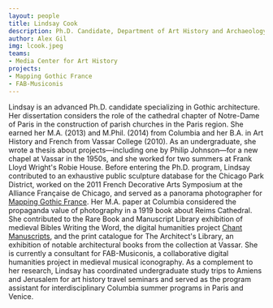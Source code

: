 ```yaml
---
layout: people
title: Lindsay Cook	
description: Ph.D. Candidate, Department of Art History and Archaeology
author: Alex Gil
img: lcook.jpeg
teams:
- Media Center for Art History
projects:
- Mapping Gothic France
- FAB-Musiconis
---
```


Lindsay is an advanced Ph.D. candidate specializing in Gothic architecture. Her dissertation considers the role of the cathedral chapter of Notre-Dame
of Paris in the construction of parish churches in the Paris region. She earned her M.A. (2013) and M.Phil. (2014) from Columbia and her B.A. in Art
History and French from Vassar College (2010). As an undergraduate, she wrote a thesis about projects—including one by Philip Johnson—for a new
chapel at Vassar in the 1950s, and she worked for two summers at Frank Lloyd Wright's Robie House. Before entering the Ph.D. program, Lindsay
contributed to an exhaustive public sculpture database for the Chicago Park District, worked on the 2011 French Decorative Arts Symposium at the
Alliance Française de Chicago, and served as a panorama photographer for [Mapping
Gothic France](http://mappinggothic.org/). Her M.A. paper at Columbia
considered the propaganda value of photography in a 1919 book about Reims
Cathedral. She contributed to the Rare Book and Manuscript Library exhibition of medieval Bibles Writing the Word,
the digital humanities project [Chant Manuscripts](https://chantmanuscripts.omeka.net/), and the print catalogue for The Architect's Library,
an exhibition of notable architectural books from the collection at Vassar.
She is currently a consultant for FAB-Musiconis, a collaborative digital
humanities project in medieval musical iconography. As a complement to her
research, Lindsay has coordinated undergraduate study trips to Amiens and
Jerusalem for art history travel seminars and served as the program
assistant for interdisciplinary Columbia summer programs in Paris and
Venice.
